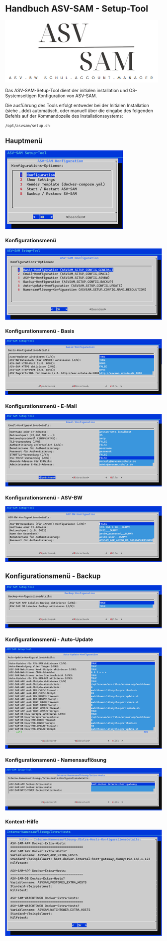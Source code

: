 # Handbuch ASV-SAM - Setup-Tool

![Logo.png](assets/Logo.png)


Das ASV-SAM-Setup-Tool dient der initialen installation und OS-Systemseitigen Konfiguration von ASV-SAM.

Die ausführung des Tools erfolgt entweder bei der Initialen Installation (siehe ..ddd) automatisch, 
oder manuell über die eingabe des folgenden Befehls auf der Kommandozeile des Installationssystems:

```shell
/opt/asvsam/setup.sh
```

## Hauptmenü
![main_menu.png](assets/main_menu.png)

### Konfigurationsmenü
![config_menu.png](assets/config_menu.png)

### Konfigurationsmenü - Basis
![config_base.png](assets/config_base.png)

### Konfigurationsmenü - E-Mail
![config_email.png](assets/config_email.png)

### Konfigurationsmenü - ASV-BW
![config_asvbw.png](assets/config_asvbw.png)

## Konfigurationsmenü - Backup
![config_backup.png](assets/config_backup.png)

### Konfigurationsmenü - Auto-Update
![config_autoupdate.png](assets/config_autoupdate.png)

### Konfigurationsmenü - Namensauflösung
![config_nameresolution.png](assets/config_nameresolution.png)


### Kontext-Hilfe
![config_help.png](assets/config_help.png)

